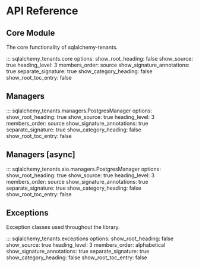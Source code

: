 # API Reference

## Core Module

The core functionality of sqlalchemy-tenants.

::: sqlalchemy_tenants.core
    options:
      show_root_heading: false
      show_source: true
      heading_level: 3
      members_order: source
      show_signature_annotations: true
      separate_signature: true
      show_category_heading: false
      show_root_toc_entry: false



## Managers

::: sqlalchemy_tenants.managers.PostgresManager
    options:
      show_root_heading: true
      show_source: true
      heading_level: 3
      members_order: source
      show_signature_annotations: true
      separate_signature: true
      show_category_heading: false
      show_root_toc_entry: false

## Managers [async]

::: sqlalchemy_tenants.aio.managers.PostgresManager
    options:
      show_root_heading: true
      show_source: true
      heading_level: 3
      members_order: source
      show_signature_annotations: true
      separate_signature: true
      show_category_heading: false
      show_root_toc_entry: false

## Exceptions

Exception classes used throughout the library.

::: sqlalchemy_tenants.exceptions
    options:
      show_root_heading: false
      show_source: true
      heading_level: 3
      members_order: alphabetical
      show_signature_annotations: true
      separate_signature: true
      show_category_heading: false
      show_root_toc_entry: false
